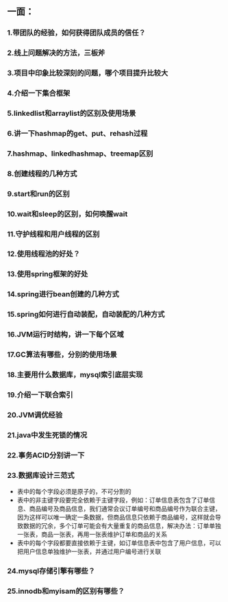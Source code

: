 ## 一面：
### 1.带团队的经验，如何获得团队成员的信任？
### 2.线上问题解决的方法，三板斧
### 3.项目中印象比较深刻的问题，哪个项目提升比较大
### 4.介绍一下集合框架
### 5.linkedlist和arraylist的区别及使用场景
### 6.讲一下hashmap的get、put、rehash过程
### 7.hashmap、linkedhashmap、treemap区别
### 8.创建线程的几种方式
### 9.start和run的区别
### 10.wait和sleep的区别，如何唤醒wait
### 11.守护线程和用户线程的区别
### 12.使用线程池的好处？
### 13.使用spring框架的好处
### 14.spring进行bean创建的几种方式
### 15.spring如何进行自动装配，自动装配的几种方式
### 16.JVM运行时结构，讲一下每个区域
### 17.GC算法有哪些，分别的使用场景
### 18.主要用什么数据库，mysql索引底层实现
### 19.介绍一下联合索引
### 20.JVM调优经验
### 21.java中发生死锁的情况
### 22.事务ACID分别讲一下
### 23.数据库设计三范式
* 表中的每个字段必须是原子的，不可分割的
* 表中的非主键字段要完全依赖于主键字段，例如：订单信息表包含了订单信息、商品编号及商品信息，我们通常会议订单编号和商品编号作为联合主键，因为这样可以唯一确定一条数据，但商品信息只依赖于商品编号，这样就会导致数据的冗余，多个订单可能会有大量重复的商品信息，解决办法：订单单独一张表，商品一张表，再用一张表维护订单和商品的关系
* 表中的每个字段都要直接依赖于主键，如订单信息表中包含了用户信息，可以把用户信息单独维护一张表，并通过用户编号进行关联
### 24.mysql存储引擎有哪些？
### 25.innodb和myisam的区别有哪些？

